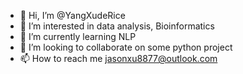 - 👋 Hi, I’m @YangXudeRice
- 👀 I’m interested in data analysis, Bioinformatics
- 🌱 I’m currently learning NLP
- 💞️ I’m looking to collaborate on some python project
- 📫 How to reach me jasonxu8877@outlook.com

<!---
YangXudeRice/YangXudeRice is a ✨ special ✨ repository because its `README.md` (this file) appears on your GitHub profile.
You can click the Preview link to take a look at your changes.
--->
